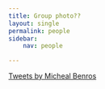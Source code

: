 ```yaml
---
title: Group photo??
layout: single
permalink: people
sidebar:
    nav: people

---
```

<link rel="stylesheet" href="/assets/people.css" />

  <div class="twitterdiv">
      <!-- <header><h4 class="nav__title"><i class="fas fa-file-alt"></i> Latest tweets</h4></header> -->
      <div class="twitter-timeline">
        <a class="twitter-timeline" data-width="200" data-tweet-limit="2" href="https://twitter.com/michaelbenros?lang=da">Tweets by Micheal Benros</a>
        <script async="" src="https://platform.twitter.com/widgets.js" charset="utf-8"></script>
     </div>
  </div>


